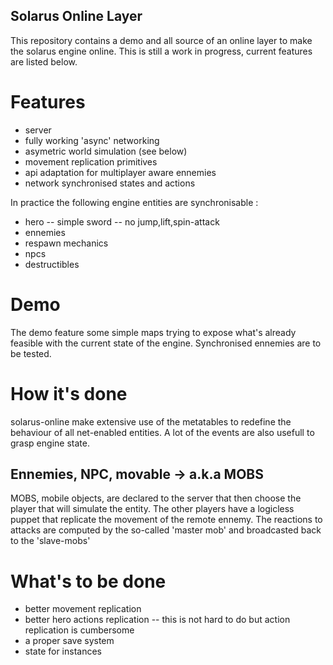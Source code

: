 ## Solarus Online Layer

This repository contains a demo and all source of an online layer to make the solarus engine online. This is still a work in progress, current features are listed below.

# Features

- server
- fully working 'async' networking
- asymetric world simulation (see below)
- movement replication primitives
- api adaptation for multiplayer aware ennemies
- network synchronised states and actions

In practice the following engine entities are synchronisable :
- hero
-- simple sword
-- no jump,lift,spin-attack
- ennemies
- respawn mechanics
- npcs
- destructibles

# Demo

The demo feature some simple maps trying to expose what's already feasible with
the current state of the engine. Synchronised ennemies are to be tested.

# How it's done

solarus-online make extensive use of the metatables to redefine the behaviour of
all net-enabled entities. A lot of the events are also usefull to grasp engine
state.

## Ennemies, NPC, movable -> a.k.a MOBS

MOBS, mobile objects, are declared to the server that then choose the player that
will simulate the entity. The other players have a logicless puppet that replicate
the movement of the remote ennemy. The reactions to attacks are computed by the
so-called 'master mob' and broadcasted back to the 'slave-mobs'

# What's to be done
- better movement replication
- better hero actions replication
-- this is not hard to do but action replication is cumbersome
- a proper save system
- state for instances